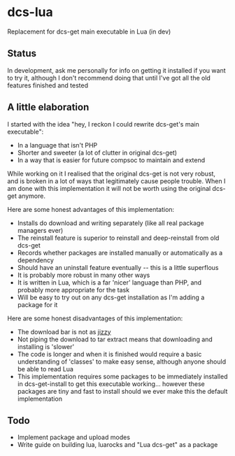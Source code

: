 # dcs-lua
Replacement for dcs-get main executable in Lua (in dev)

Status
------

In development, ask me personally for info on getting it installed if you want to try it,
although I don't recommend doing that until I've got all the old features finished and tested

A little elaboration
--------------------

I started with the idea "hey, I reckon I could rewrite dcs-get's main executable":

* In a language that isn't PHP
* Shorter and sweeter (a lot of clutter in original dcs-get)
* In a way that is easier for future compsoc to maintain and extend

While working on it I realised that the original dcs-get is not very robust, and is broken in a lot
of ways that legitimately cause people trouble. When I am done with this implementation it will not
be worth using the original dcs-get anymore.

Here are some honest advantages of this implementation:

* Installs do download and writing separately (like all real package managers ever)
* The reinstall feature is superior to reinstall and deep-reinstall from old dcs-get
* Records whether packages are installed manually or automatically as a dependency
* Should have an uninstall feature eventually -- this is a little superflous
* It is probably more robust in many other ways
* It is written in Lua, which is a far 'nicer' language than PHP, and probably more appropriate for the task
* Will be easy to try out on any dcs-get installation as I'm adding a package for it

Here are some honest disadvantages of this implementation:

* The download bar is not as [jizzy](https://github.com/UWCS/dcs-get/blob/master/dcs-get#L151)
* Not piping the download to tar extract means that downloading and installing is 'slower'
* The code is longer and when it is finished would require a basic understanding of 'classes' to make easy sense, although anyone should be able to read Lua
* This implementation requires some packages to be immediately installed in dcs-get-install to get this executable working... however these packages are tiny and fast to install should we ever make this the default implementation

Todo
----

* Implement package and upload modes
* Write guide on building lua, luarocks and "Lua dcs-get" as a package
